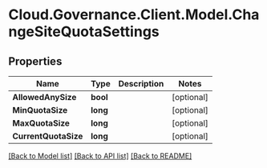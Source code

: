 # Cloud.Governance.Client.Model.ChangeSiteQuotaSettings
## Properties

Name | Type | Description | Notes
------------ | ------------- | ------------- | -------------
**AllowedAnySize** | **bool** |  | [optional] 
**MinQuotaSize** | **long** |  | [optional] 
**MaxQuotaSize** | **long** |  | [optional] 
**CurrentQuotaSize** | **long** |  | [optional] 

[[Back to Model list]](../README.md#documentation-for-models) [[Back to API list]](../README.md#documentation-for-api-endpoints) [[Back to README]](../README.md)

